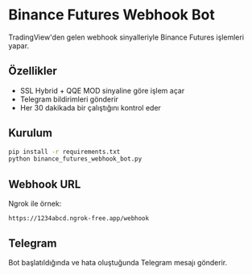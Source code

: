 # Binance Futures Webhook Bot

TradingView'den gelen webhook sinyalleriyle Binance Futures işlemleri yapar.

## Özellikler

- SSL Hybrid + QQE MOD sinyaline göre işlem açar
- Telegram bildirimleri gönderir
- Her 30 dakikada bir çalıştığını kontrol eder

## Kurulum

```bash
pip install -r requirements.txt
python binance_futures_webhook_bot.py
```

## Webhook URL

Ngrok ile örnek:
```
https://1234abcd.ngrok-free.app/webhook
```

## Telegram

Bot başlatıldığında ve hata oluştuğunda Telegram mesajı gönderir.
